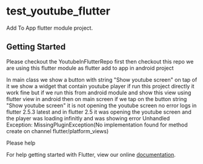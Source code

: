 # test_youtube_flutter

Add To App flutter module project.

## Getting Started
Please checkout the YoutubeInFlutterRepo first then checkout this repo we are using this flutter module as flutter add to app in android project 

In main class we show a button with string "Show youtube screen" on tap of it we show a widget that contain youtube player if run this project directly it work fine but if we run this from android module and show this view using flutter view in android then on main screen if we tap on the button string "Show youtube screen" it is not opening the youtube screen no error logs in flutter 2.5.3 latest and in flutter 2.5 it was opening the youtube screen and the player was loading infinitly and was showing error Unhandled Exception: MissingPluginException(No implementation found for method create on channel flutter/platform_views)

Please help

For help getting started with Flutter, view our online
[documentation](https://flutter.dev/).
